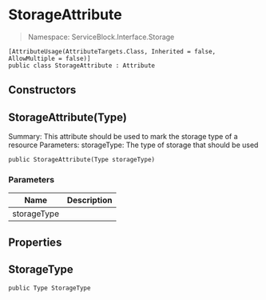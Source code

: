 StorageAttribute
======
> Namespace: ServiceBlock.Interface.Storage



```
[AttributeUsage(AttributeTargets.Class, Inherited = false, AllowMultiple = false)]
public class StorageAttribute : Attribute
```

## Constructors

StorageAttribute(Type)
------
Summary: This attribute should be used to mark the storage type of a resource
  Parameters:
    storageType: The type of storage that should be used

```
public StorageAttribute(Type storageType)
```

### Parameters
Name | Description
--- | ---
storageType | 




## Properties

StorageType
------


```
public Type StorageType
```







